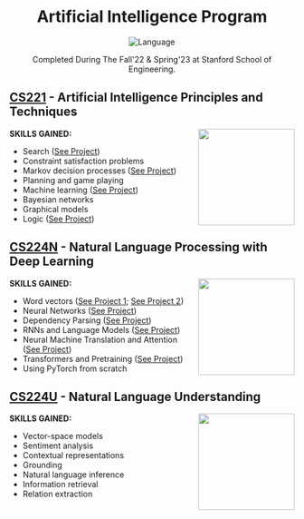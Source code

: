 <div align="center">

# Artificial Intelligence Program
![Language](https://img.shields.io/badge/Python-FFD43B?style=for-the-badge&logo=python&logoColor=blue)

Completed During The Fall'22 & Spring'23 at Stanford School of Engineering.

</div>

## [CS221](https://github.com/nataliakzm/School42_Piscine/tree/main/C00) - Artificial Intelligence Principles and Techniques

**SKILLS GAINED:** [<img align="right" height="170" src="https://user-images.githubusercontent.com/45148177/233115582-05eb256f-a4a9-41ed-ab9c-2b2579606aec.svg" />](https://digitalcredential.stanford.edu/check/4918E6CDACC9A8CAB049C3B9E0BB4CBF0A9ABAC402DFC1CB1A6B9EDBEE71CC09eXFqOXhEMGdYd0dRQ0xvdlhra3lEc1RkUE8rQkMzQ21kdG5DUDJKWHhBeEtsL1dG)

- Search ([See Project](https://github.com/nataliakzm/Stanford_AI_Program/tree/main/CS221/search-algorithm_text-reconstruction))
- Constraint satisfaction problems
- Markov decision processes ([See Project](https://github.com/nataliakzm/Stanford_AI_Program/tree/main/CS221/MDP-algorithm_peeking-blackjack))
- Planning and game playing
- Machine learning ([See Project](https://github.com/nataliakzm/Stanford_AI_Program/tree/main/CS221/ML_sentiment_analysis))
- Bayesian networks
- Graphical models
- Logic ([See Project](https://github.com/nataliakzm/Stanford_AI_Program/tree/main/CS221/DL_pacman))

</div>

## [CS224N](https://github.com/nataliakzm/School42_Piscine/tree/main/C00) - Natural Language Processing with Deep Learning

**SKILLS GAINED:** [<img align="right" height="170" src="https://user-images.githubusercontent.com/45148177/233116279-55ec9905-3b4b-4342-bee4-ed0afd1e1a91.svg" />](https://digitalcredential.stanford.edu/check/6352487C55D3602114A81691DAA3D51BF03BCF6F98F5D3DFE956B2460B03BC18Mk1TbHVudGlydG85cUJOWkw5ckFMVUdJbXZjWWRtdjVYODYvY0VPK3ZmdWw0OVdH)

- Word vectors ([See Project 1](https://github.com/nataliakzm/Stanford_AI_Program/tree/main/CS224N/Word2Vec); [See Project 2](https://github.com/nataliakzm/Stanford_AI_Program/tree/main/CS224N/Word_Vectors))
- Neural Networks ([See Project](https://github.com/nataliakzm/Stanford_AI_Program/tree/main/CS224N/Dependency_parser))
- Dependency Parsing ([See Project](https://github.com/nataliakzm/Stanford_AI_Program/tree/main/CS224N/Dependency_parser))
- RNNs and Language Models ([See Project](https://github.com/nataliakzm/Stanford_AI_Program/tree/main/CS224N/Machine_translator))
- Neural Machine Translation and Attention ([See Project](https://github.com/nataliakzm/Stanford_AI_Program/tree/main/CS224N/Machine_translator))
- Transformers and Pretraining ([See Project](https://github.com/nataliakzm/Transformer_model))
- Using PyTorch from scratch

</div>

## [CS224U](https://github.com/nataliakzm/School42_Piscine/tree/main/C00) - Natural Language Understanding

**SKILLS GAINED:** [<img align="right" height="170" src="https://user-images.githubusercontent.com/45148177/233117126-7c9ebeb9-35fb-45a3-9975-e439ab844617.svg" />](https://digitalcredential.stanford.edu/check/823C6C93BB0E1B33489BD31C4E21D993F9854AF4DFAAC8132C9F4C8EE2216236Z24wdnlxZENtZGdvNDdOM00vdUprOHpoYzFSQ0hxV3c5SktXOFhRVTUvdUhlRThG)

- Vector-space models
- Sentiment analysis
- Contextual representations
- Grounding
- Natural language inference
- Information retrieval
- Relation extraction

</div>
